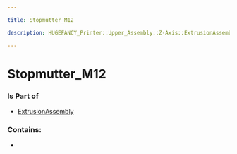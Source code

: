 ```yaml
---

title: Stopmutter_M12

description: HUGEFANCY_Printer::Upper_Assembly::Z-Axis::ExtrusionAssembly::Stopmutter_M12

---
```

# Stopmutter_M12
<script>
    var geoarray = '{"Stopmutter_M12": {}}';
</script>
<script>
    var basepath = '/assets/HUGEFANCY_Printer/Upper_Assembly/Z-Axis/ExtrusionAssembly/';
</script>
<link rel="stylesheet" href="/css/container.css">

<div id="container"></div>

<!-- these are the required scripts for the three.js scene -->
<script src="/lib/three.min.js"></script>
<script src="/lib/OrbitControls.js"></script>
<script src="/lib/RectAreaLightUniformsLib.js"></script>
<!-- this is your app's lib file -->
<script src="/lib/triceratops_app.js"></script>
### Is Part of
- [ExtrusionAssembly](../ExtrusionAssembly)  

### Contains:
- [](./Stopmutter_M12/)

